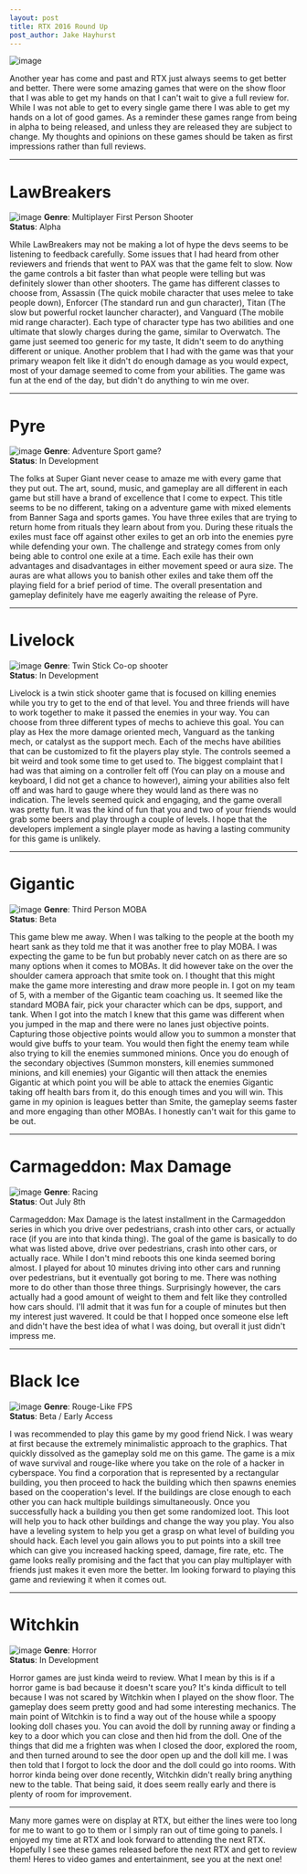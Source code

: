 ```yaml
---
layout: post
title: RTX 2016 Round Up
post_author: Jake Hayhurst
---
```

![image](/public/images/rtx2016.png)

Another year has come and past and RTX just always seems to get better and better. There were some amazing games that were on the show floor that I was able to get my hands on that I can't wait to give a full review for. While I was not able to get to every single game there I was able to get my hands on a lot of good games. As a reminder these games range from being in alpha to being released, and unless they are released they are subject to change. My thoughts and opinions on these games should be taken as first impressions rather than full reviews.

---

# LawBreakers
![image](/public/images/LawBreakers.jpg)
**Genre**: Multiplayer First Person Shooter  
**Status**: Alpha

While LawBreakers may not be making a lot of hype the devs seems to be listening to feedback carefully. Some issues that I had heard from other reviewers and friends that went to PAX was that the game felt to slow. Now the game controls a bit faster than what people were telling but was definitely slower than other shooters. The game has different classes to choose from, Assassin (The quick mobile character that uses melee to take people down), Enforcer (The standard run and gun character), Titan (The slow but powerful rocket launcher character), and Vanguard (The mobile mid range character). Each type of character type has two abilities and one ultimate that slowly charges during the game, similar to Overwatch. The game just seemed too generic for my taste, It didn't seem to do anything different or unique. Another problem that I had with the game was that your primary weapon felt like it didn't do enough damage as you would expect, most of your damage seemed to come from your abilities. The game was fun at the end of the day, but didn't do anything to win me over.

---

# Pyre
![image](/public/images/pyre.jpg)
**Genre**: Adventure Sport game?  
**Status**: In Development

The folks at Super Giant never cease to amaze me with every game that they put out. The art, sound, music, and gameplay are all different in each game but still have a brand of excellence that I come to expect. This title seems to be no different, taking on a adventure game with mixed elements from Banner Saga and sports games. You have three exiles that are trying to return home from rituals they learn about from you. During these rituals the exiles must face off against other exiles to get an orb into the enemies pyre while defending your own. The challenge and strategy comes from only being able to control one exile at a time. Each exile has their own advantages and disadvantages in either movement speed or aura size. The auras are what allows you to banish other exiles and take them off the playing field for a brief period of time. The overall presentation and gameplay definitely have me eagerly awaiting the release of Pyre.

---

# Livelock
![image](/public/images/livelock.jpg)
**Genre**: Twin Stick Co-op shooter  
**Status**: In Development

Livelock is a twin stick shooter game that is focused on killing enemies while you try to get to the end of that level. You and three friends will have to work together to make it passed the enemies in your way. You can choose from three different types of mechs to achieve this goal. You can play as Hex the more damage oriented mech, Vanguard as the tanking mech, or catalyst as the support mech. Each of the mechs have abilities that can be customized to fit the players play style. The controls seemed a bit weird and took some time to get used to. The biggest complaint that I had was that aiming on a controller felt off (You can play on a mouse and keyboard, I did not get a chance to however), aiming your abilities also felt off and was hard to gauge where they would land as there was no indication. The levels seemed quick and engaging, and the game overall was pretty fun. It was the kind of fun that you and two of your friends would grab some beers and play through a couple of levels. I hope that the developers implement a single player mode as having a lasting community for this game is unlikely.

---

# Gigantic
![image](/public/images/gigantic.jpg)
**Genre**: Third Person MOBA  
**Status**: Beta

This game blew me away. When I was talking to the people at the booth my heart sank as they told me that it was another free to play MOBA. I was expecting the game to be fun but probably never catch on as there are so many options when it comes to MOBAs. It did however take on the over the shoulder camera approach that smite took on. I thought that this might make the game more interesting and draw more people in. I got on my team of 5, with a member of the Gigantic team coaching us. It seemed like the standard MOBA fair, pick your character which can be dps, support, and tank. When I got into the match I knew that this game was different when you jumped in the map and there were no lanes just objective points. Capturing those objective points would allow you to summon a monster that would give buffs to your team. You would then fight the enemy team while also trying to kill the enemies summoned minions. Once you do enough of the secondary objectives (Summon monsters, kill enemies summoned minions, and kill enemies) your Gigantic will then attack the enemies Gigantic at which point you will be able to attack the enemies Gigantic taking off health bars from it, do this enough times and you will win.  This game in my opinion is leagues better than Smite, the gameplay seems faster and more engaging than other MOBAs. I honestly can't wait for this game to be out.

---

# Carmageddon: Max Damage
![image](/public/images/carmageddon.jpg)
**Genre**: Racing  
**Status**: Out July 8th

Carmageddon: Max Damage is the latest installment in the Carmageddon series in which you drive over pedestrians, crash into other cars, or actually race (if you are into that kinda thing). The goal of the game is basically to do what was listed above, drive over pedestrians, crash into other cars, or actually race. While I don't mind reboots this one kinda seemed boring almost. I played for about 10 minutes driving into other cars and running over pedestrians, but it eventually got boring to me. There was nothing more to do other than those three things. Surprisingly however, the cars actually had a good amount of weight to them and felt like they controlled how cars should. I'll admit that it was fun for a couple of minutes but then my interest just wavered. It could be that I hopped once someone else left and didn't have the best idea of what I was doing, but overall it just didn't impress me.

---

# Black Ice
![image](/public/images/blackice.png)
**Genre**: Rouge-Like FPS  
**Status**: Beta / Early Access

I was recommended to play this game by my good friend Nick. I was weary at first because the extremely minimalistic approach to the graphics. That quickly dissolved as the gameplay sold me on this game. The game is a mix of wave survival and rouge-like where you take on the role of a hacker in cyberspace. You find a corporation that is represented by a rectangular building, you then proceed to hack the building which then spawns enemies based on the cooperation's level. If the buildings are close enough to each other you can hack multiple buildings simultaneously. Once you successfully hack a building you then get some randomized loot. This loot will help you to hack other buildings and change the way you play. You also have a leveling system to help you get a grasp on what level of building you should hack. Each level you gain allows you to put points into a skill tree which can give you increased hacking speed, damage, fire rate, etc. The game looks really promising and the fact that you can play multiplayer with friends just makes it even more the better. Im looking forward to playing this game and reviewing it when it comes out.

---

# Witchkin
![image](/public/images/witchkin.jpg)
**Genre**: Horror  
**Status**: In Development

Horror games are just kinda weird to review. What I mean by this is if a horror game is bad because it doesn't scare you? It's kinda difficult to tell because I was not scared by Witchkin when I played on the show floor. The gameplay does seem pretty good and had some interesting mechanics. The main point of Witchkin is to find a way out of the house while a spoopy looking doll chases you. You can avoid the doll by running away or finding a key to a door which you can close and then hid from the doll. One of the things that did me a frighten was when I closed the door, explored the room, and then turned around to see the door open up and the doll kill me. I was then told that I forgot to lock the door and the doll could go into rooms. With horror kinda being over done recently, Witchkin didn't really bring anything new to the table. That being said, it does seem really early and there is plenty of room for improvement.

---

Many more games were on display at RTX, but either the lines were too long for me to want to go to them or I simply ran out of time going to panels. I enjoyed my time at RTX and look forward to attending the next RTX. Hopefully I see these games released before the next RTX and get to review them! Heres to video games and entertainment, see you at the next one!
